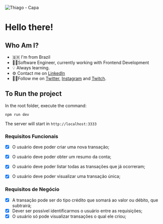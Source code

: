 ![Thiago - Capa](https://user-images.githubusercontent.com/9437391/153274659-915c4df9-0032-4757-a9a2-6a85107c276b.png)

# Hello there!

## Who Am I?

- 🇧🇷 I'm from Brazil
- 👨‍💻Software Engineer, currently working with Frontend Development
- 💡 Always learning.
- ⚙️ Contact me on [LinkedIn](https://www.linkedin.com/in/thiagofmleite/)
- 🚶‍♂️Follow me on [Twitter](https://twitter.com/thiagoleite), [Instagram](https://instagram.com/thiagoleet) and [Twitch](https://twitch.tv/thiagoleet).

## To Run the project

In the root folder, execute the command:

`npm run dev`

The server will start in `http://localhost:3333`

### Requisitos Funcionais

- [x] O usuário deve poder criar uma nova transação;
- [x] O usuário deve poder obter um resumo da conta;
- [x] O usuário deve poder listar todas as transações que já ocorreram;
- [x] O usuário deve poder visualizar uma transação única;


### Requisitos de Negócio

- [x] A transação pode ser do tipo crédito que somará ao valor ou débito, que subtrairá;
- [x] Dever ser possível identificarmos o usuário entre as requisições;
- [x] O usuário só pode visualizar transações o qual ele criou;